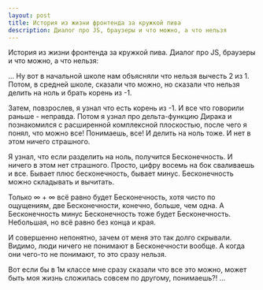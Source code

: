```yaml
---
layout: post
title: История из жизни фронтенда за кружкой пива
description: Диалог про JS, браузеры и что можно, а что нельзя
---
```


История из жизни фронтенда за кружкой пива. Диалог про JS, браузеры и что можно, а что нельзя:

... Ну вот в начальной школе нам объясняли что нельзя вычесть 2 из 1.
Потом, в средней школе, сказали что можно, но сказали что нельзя делить на ноль и брать корень из -1.

Затем, повзрослев, я узнал что есть корень из -1. И все что говорили раньше - неправда.
Потом я узнал про дельта-функцию Дирака и познакомился с расширенной комплексной плоскостью,
после чего я понял, что можно все! Понимаешь, все! И делить на ноль тоже. И нет в этом ничего страшного.

Я узнал, что если разделить на ноль, получится Бесконечность.
И ничего в этом нет страшного. Просто, цифру восемь на бок сваливаешь и все.
Бывает плюс бесконечность, бывает минус. Бесконечность можно складывать и вычитать.

Только ∞ + ∞ всё равно будет Бесконечность, хотя чисто по ощущениям, две Бесконечности, конечно, больше, чем одна.
А Бесконечность минус Бесконечность тоже будет Бесконечность. Небольшая, но всё равно без конца и края.

И совершенно непонятно, зачем от меня это так долго скрывали.
Видимо, люди ничего не понимают в Бесконечности вообще.
А когда они чего-то не понимают, то это сразу нельзя.

Вот если бы в 1м классе мне сразу сказали что все это можно,
может быть моя жизнь сложилась совсем по другому, понимаешь?! ...
